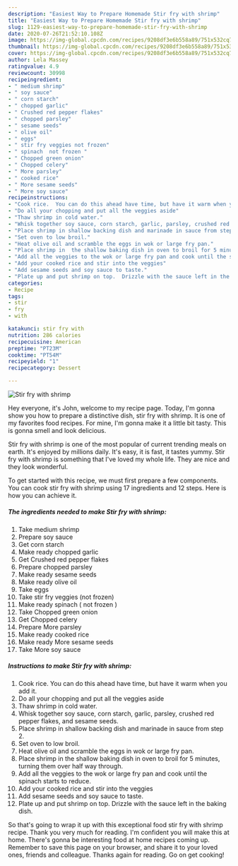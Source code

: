 ```yaml
---
description: "Easiest Way to Prepare Homemade Stir fry with shrimp"
title: "Easiest Way to Prepare Homemade Stir fry with shrimp"
slug: 1129-easiest-way-to-prepare-homemade-stir-fry-with-shrimp
date: 2020-07-26T21:52:10.108Z
image: https://img-global.cpcdn.com/recipes/9208df3e6b558a89/751x532cq70/stir-fry-with-shrimp-recipe-main-photo.jpg
thumbnail: https://img-global.cpcdn.com/recipes/9208df3e6b558a89/751x532cq70/stir-fry-with-shrimp-recipe-main-photo.jpg
cover: https://img-global.cpcdn.com/recipes/9208df3e6b558a89/751x532cq70/stir-fry-with-shrimp-recipe-main-photo.jpg
author: Lela Massey
ratingvalue: 4.9
reviewcount: 30998
recipeingredient:
- " medium shrimp"
- " soy sauce"
- " corn starch"
- " chopped garlic"
- " Crushed red pepper flakes"
- " chopped parsley"
- " sesame seeds"
- " olive oil"
- " eggs"
- " stir fry veggies not frozen"
- " spinach  not frozen "
- " Chopped green onion"
- " Chopped celery"
- " More parsley"
- " cooked rice"
- " More sesame seeds"
- " More soy sauce"
recipeinstructions:
- "Cook rice.  You can do this ahead have time, but have it warm when you add it."
- "Do all your chopping and put all the veggies aside"
- "Thaw shrimp in cold water."
- "Whisk together soy sauce, corn starch, garlic, parsley, crushed red pepper flakes, and sesame seeds."
- "Place shrimp in shallow backing dish and marinade in sauce from step 2."
- "Set oven to low broil."
- "Heat olive oil and scramble the eggs in wok or large fry pan."
- "Place shrimp in  the shallow baking dish in oven to broil for 5 minutes, turning them over half way through."
- "Add all the veggies to the wok or large fry pan and cook until the spinach starts to reduce."
- "Add your cooked rice and stir into the veggies"
- "Add sesame seeds and soy sauce to taste."
- "Plate up and put shrimp on top.  Drizzle with the sauce left in the baking dish."
categories:
- Recipe
tags:
- stir
- fry
- with

katakunci: stir fry with 
nutrition: 286 calories
recipecuisine: American
preptime: "PT23M"
cooktime: "PT54M"
recipeyield: "1"
recipecategory: Dessert

---
```



![Stir fry with shrimp](https://img-global.cpcdn.com/recipes/9208df3e6b558a89/751x532cq70/stir-fry-with-shrimp-recipe-main-photo.jpg)

Hey everyone, it's John, welcome to my recipe page. Today, I'm gonna show you how to prepare a distinctive dish, stir fry with shrimp. It is one of my favorites food recipes. For mine, I'm gonna make it a little bit tasty. This is gonna smell and look delicious.

Stir fry with shrimp is one of the most popular of current trending meals on earth. It's enjoyed by millions daily. It's easy, it is fast, it tastes yummy. Stir fry with shrimp is something that I've loved my whole life. They are nice and they look wonderful.




To get started with this recipe, we must first prepare a few components. You can cook stir fry with shrimp using 17 ingredients and 12 steps. Here is how you can achieve it.

<!--inarticleads1-->

##### The ingredients needed to make Stir fry with shrimp:

1. Take  medium shrimp
1. Prepare  soy sauce
1. Get  corn starch
1. Make ready  chopped garlic
1. Get  Crushed red pepper flakes
1. Prepare  chopped parsley
1. Make ready  sesame seeds
1. Make ready  olive oil
1. Take  eggs
1. Take  stir fry veggies (not frozen)
1. Make ready  spinach ( not frozen )
1. Take  Chopped green onion
1. Get  Chopped celery
1. Prepare  More parsley
1. Make ready  cooked rice
1. Make ready  More sesame seeds
1. Take  More soy sauce




<!--inarticleads2-->

##### Instructions to make Stir fry with shrimp:

1. Cook rice.  You can do this ahead have time, but have it warm when you add it.
1. Do all your chopping and put all the veggies aside
1. Thaw shrimp in cold water.
1. Whisk together soy sauce, corn starch, garlic, parsley, crushed red pepper flakes, and sesame seeds.
1. Place shrimp in shallow backing dish and marinade in sauce from step 2.
1. Set oven to low broil.
1. Heat olive oil and scramble the eggs in wok or large fry pan.
1. Place shrimp in  the shallow baking dish in oven to broil for 5 minutes, turning them over half way through.
1. Add all the veggies to the wok or large fry pan and cook until the spinach starts to reduce.
1. Add your cooked rice and stir into the veggies
1. Add sesame seeds and soy sauce to taste.
1. Plate up and put shrimp on top.  Drizzle with the sauce left in the baking dish.




So that's going to wrap it up with this exceptional food stir fry with shrimp recipe. Thank you very much for reading. I'm confident you will make this at home. There's gonna be interesting food at home recipes coming up. Remember to save this page on your browser, and share it to your loved ones, friends and colleague. Thanks again for reading. Go on get cooking!
